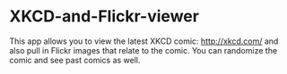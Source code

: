 # XKCD-and-Flickr-viewer
This app allows you to view the latest XKCD comic: http://xkcd.com/ and also pull in Flickr images that relate to the comic. You can randomize the comic and see past comics as well.
